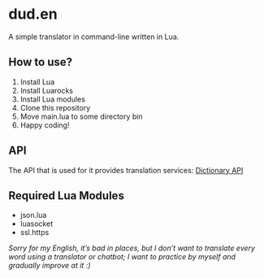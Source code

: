 # dud.en
A simple translator in command-line written in Lua.


## How to use?
1. Install Lua
2. Install Luarocks
3. Install Lua modules
4. Clone this repository
5. Move main.lua to some directory bin
6. Happy coding!

## API
The API that is used for it provides translation services: [Dictionary API](https://dictionaryapi.dev/)

## Required Lua Modules
- json.lua
- luasocket
- ssl.https

*Sorry for my English, it’s bad in places, but I don’t want to translate every word using a translator or chatbot; I want to practice by myself and gradually improve at it :)*
